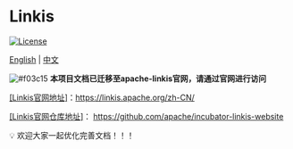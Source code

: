 Linkis
============

[![License](https://img.shields.io/badge/license-Apache%202-4EB1BA.svg)](https://www.apache.org/licenses/LICENSE-2.0.html)

[English](README.md) | [中文](README_CN.md)

![#f03c15](https://via.placeholder.com/15/f03c15/000000?text=+) **本项目文档已迁移至apache-linkis官网，请通过官网进行访问**

[[Linkis官网地址]](https://linkis.apache.org/zh-CN/)：https://linkis.apache.org/zh-CN/

[[Linkis官网仓库地址]]( https://github.com/apache/incubator-linkis-website)： https://github.com/apache/incubator-linkis-website
 
 💡 欢迎大家一起优化完善文档！！！
